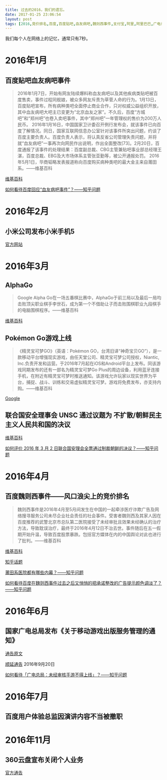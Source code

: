 ```yaml
---
title: 过去的2016，我们的遗忘。
date: 2017-01-25 23:06:54
layout: post
tags: [2016,竞价排名,百度,百度贴吧,血友病吧,魏则西事件,支付宝,阿里,阿里巴巴,广电总局,]
---
```

我们每个人在网络上的记忆，通常只有7秒。

# 2016年1月

## 百度贴吧血友病吧事件

>2016年1月7日，开始有网友陆续爆料称血友病吧以及其他疾病类贴吧被百度售卖，事件过程同舰娘，被众多网友斥责为草菅人命的行为。1月13日，百度贴吧宣布，所有病种类吧全面停止商业合作，只对权威公益组织开放，其中血友病吧大吧主已变更为“北京血友之家”。不久后，百度“方城吧”和“郑州吧”也卷入卖吧事件，其中“郑州吧”一年管理权的售价为200万人民币。
2016年1月16日，中国国家卫计委召开例行发布会，就该事件已向百度了解情况。同日，国家互联网信息办公室针对该事件所突出问题，约谈了百度主要负责人。百度负责人表示，将认真反省公司管理失责问题，并将就“血友病吧”一事再次向网民作出说明，作出全面整改[73]。2月20日，百度通报了该事件的处理结果：百度副总裁、CBG主管兼贴吧事业部总经理王湛，百度总裁、EBG及大市场体系主管张亚勤等，被公开通报处罚。
2016年5月1日，华商韬略发表报道称向百度购买病种类吧的最大金主来自莆田系。——维基百科

[维基百科](https://zh.wikipedia.org/wiki/%E7%99%BE%E5%BA%A6%E8%B4%B4%E5%90%A7#2016.E5.B9.B4.E8.A1.80.E5.8F.8B.E7.97.85.E5.90.A7.E4.BA.8B.E4.BB.B6)

[如何看待百度回应“血友病吧事件”？——知乎问题](https://www.zhihu.com/question/39383445)

# 2016年2月

## 小米公司发布小米手机5

[官方网站](http://www.mi.com/mi5/)

# 2016年3月

## AlphaGo

>Google Alpha Go在一场五番棋比赛中，AlphaGo于前三局以及最后一局均击败顶尖职业棋手李世石，成为第一个不借助让子而击败围棋职业九段棋手的电脑围棋程序。——维基百科

[维基百科](https://zh.wikipedia.org/wiki/AlphaGo)

## Pokémon Go游戏上线

>《精灵宝可梦GO》（英语：Pokémon GO，台湾旧译“神奇宝贝GO”），是一款移动平台增强现实游戏，由任天堂公司、精灵宝可梦公司授权，Niantic, Inc.负责开发和运营。于2016年7月起在iOS和Android平台上发布。同该游戏同期发布的还有一部名为精灵宝可梦Go Plus的周边设备，利用蓝牙连接手机，在附近有精灵宝可梦时推送通知。该游戏允许玩家以现实世界为平台，捕捉、战斗、训练和交易虚拟精灵宝可梦。游戏将免费发布，亦支持内购。——维基百科

[Google](https://www.google.com.tw/search?q=Pok%C3%A9mon+GO&oq=Pok%C3%A9mon+GO&aqs=chrome..69i57j0l5.408j0j9&sourceid=chrome&ie=UTF-8)

## 联合国安全理事会 UNSC 通过议题为 不扩散/朝鲜民主主义人民共和国的决议

[维基百科](https://zh.wikipedia.org/zh-tw/%E8%81%94%E5%90%88%E5%9B%BD%E5%AE%89%E5%85%A8%E7%90%86%E4%BA%8B%E4%BC%9A%E7%AC%AC2270%E5%8F%B7%E5%86%B3%E8%AE%AE)

[如何评价 2016 年 3 月 2 日联合国安理会全票通过制裁朝鲜的决议？——知乎问题](https://www.zhihu.com/question/40960127)

# 2016年4月

## 百度魏则西事件——风口浪尖上的竞价排名

>魏则西事件是2016年4月至5月间发生在中国的一起牵涉医疗诈欺广告及网络搜寻服务公司未尽企业社会责任的社会事件。受害者魏则西及其家人因在百度推荐的武警北京市总队第二医院接受了未经审批且效果未经确认的治疗方法，导致耽误治疗，最终于2016年4月12日不治去世。事件随后在五一假期开始升温，导致百度股票暴跌。包括官方媒体在内的中国舆论对此也进行了批判。——维基百科

[维基百科](https://zh.wikipedia.org/wiki/%E9%AD%8F%E5%88%99%E8%A5%BF%E4%BA%8B%E4%BB%B6)

[知乎话题](https://www.zhihu.com/topic/20047674/hot)

[莆田系医院都有哪些内幕？——知乎问题](https://www.zhihu.com/question/45219415)

[如何看待百度在魏则西事件过去之后又悄悄的把承诺整改的广告提示颜色调淡了？——知乎问题](https://www.zhihu.com/question/48491508)

# 2016年6月

## 国家广电总局发布《关于移动游戏出版服务管理的通知》

[通告原文](http://xn--79qy5jwte2pa03geqdl6n7lzw6fb55g.xn--fiqs8s/sapprft/contents/6588/298011.shtml)

[顺延通告](http://www.sapprft.gov.cn/sapprft/contents/6588/304951.shtml) 2016年9月20日

[如何看待「广电总局：未经审核手游不得上线」？——知乎问题](https://www.zhihu.com/question/47031380?rf=47034067)

# 2016年7月

## 百度用户体验总监因演讲内容不当被撤职

# 2016年11月

## 360云盘宣布关闭个人业务

[官方通告](https://yunpan.360.cn/upgradeannounce.html)



